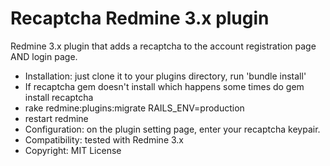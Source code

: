 Recaptcha Redmine 3.x plugin
===========================

Redmine 3.x plugin that adds a recaptcha to the account registration page AND login page.

- Installation: just clone it to your plugins directory, run 'bundle install' 
- If recaptcha gem doesn't install which happens some times do gem install recaptcha
- rake redmine:plugins:migrate RAILS_ENV=production
- restart redmine
- Configuration: on the plugin setting page, enter your recaptcha keypair.
- Compatibility: tested with Redmine 3.x
- Copyright: MIT License
